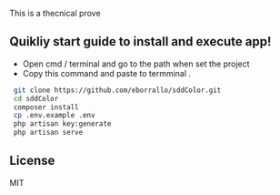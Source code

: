 This is a thecnical prove
## Quikliy start guide to  install and execute app!

  - Open cmd / terminal  and go to the path when set the project
  - Copy this command and paste to termminal .

```sh
 git clone https://github.com/eborrallo/sddColor.git
 cd sddColor
 composer install
 cp .env.example .env
 php artisan key:generate
 php artisan serve
```

License
----

MIT


